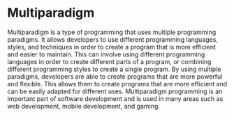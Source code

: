 # Multiparadigm

Multiparadigm is a type of programming that uses multiple programming paradigms. It allows developers to use different programming languages, styles, and techniques in order to create a program that is more efficient and easier to maintain. This can involve using different programming languages in order to create different parts of a program, or combining different programming styles to create a single program. By using multiple paradigms, developers are able to create programs that are more powerful and flexible. This allows them to create programs that are more efficient and can be easily adapted for different uses. Multiparadigm programming is an important part of software development and is used in many areas such as web development, mobile development, and gaming.
